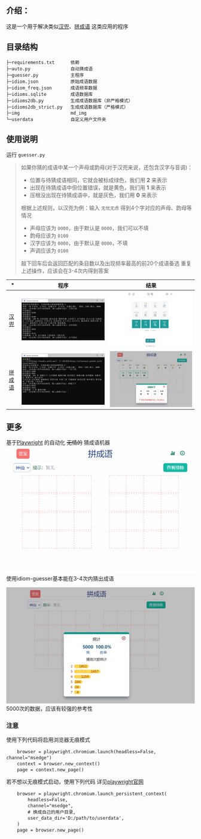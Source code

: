 ## 介绍：
这是一个用于解决类似[汉兜](https://handle.antfu.me)、[拼成语](https://allanchain.github.io/chinese-wordle/) 这类应用的程序

## 目录结构
```
├─requirements.txt      依赖
├─auto.py               自动猜成语
├─guesser.py            主程序
├─idiom.json            原始成语数据
├─idiom_freq.json       成语频率数据
├─idioms.sqlite         成语数据库
├─idioms2db.py          生成成语数据库（非严格模式）
├─idioms2db_strict.py   生成成语数据库（严格模式）
├─img                   md_img
└─userdata              自定义用户文件夹
```

## 使用说明
运行 `guesser.py`

>  如果你猜的成语中某一个声母或韵母(对于汉兜来说，还包含汉字与音调)：
>  - 位置与待猜成语相同，它就会被标成绿色，我们用 **2** 来表示
>  - 出现在待猜成语中但位置错误，就是黄色，我们用 **1** 来表示
>  - 压根没出现在待猜成语中，就是灰色，我们用 **0** 来表示
>
> 根据上述规则，以汉兜为例：输入 `无忧无虑` 得到4个字对应的声母、韵母等情况
>
>  - 声母应该为 `0000`，由于默认是 `0000`，我们可以不填
>  - 韵母应该为 `0100`
>  - 汉字应该为 `0000`，由于默认是 `0000`，不填
>  - 声调应该为 `0100`
>
> 敲下回车后会返回匹配的条目数以及出现频率最高的前20个成语备选
> 重复上述操作，应该会在3-4次内得到答案 

|*|程序|结果|
| ----| ---- | ---- |
|[汉兜](https://handle.antfu.me)|![ex1](./img/ex1.png) | ![ex2](./img/ex2.png) |
|[拼成语](https://allanchain.github.io/chinese-wordle/)|![ex3](./img/ex3.png) | ![ex4](./img/ex4.png) |

## 更多
基于[Playwright](https://playwright.dev/) 的自动化 ~~无情的~~ 猜成语机器
![gif1](./img/gif1.gif) 
使用idiom-guesser基本能在3-4次内猜出成语

![ex5](./img/ex5.png) 
5000次的数据，应该有较强的参考性

### 注意
使用下列代码将启用浏览器无痕模式

```
    browser = playwright.chromium.launch(headless=False, channel="msedge")
    context = browser.new_context()
    page = context.new_page()
```
若不想以无痕模式启动，使用下列代码
详见[playwright官网](https://playwright.dev/python/docs/api/class-browsertype#browser-type-launch-persistent-context)
```   
    browser = playwright.chromium.launch_persistent_context(
        headless=False,
        channel="msedge",
        # 换成自己的用户目录,
        user_data_dir='D:/path/to/userdata',
    )
    page = browser.new_page()
```

